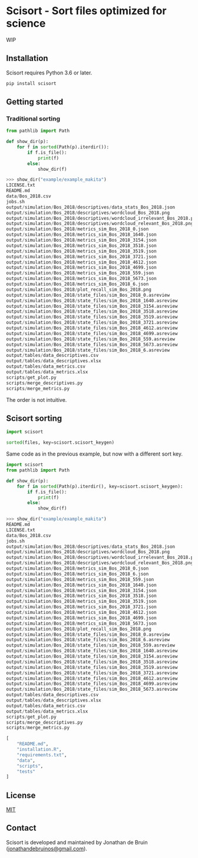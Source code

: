 # Scisort - Sort files optimized for science

WIP

## Installation

Scisort requires Python 3.6 or later.

```sh
pip install scisort
```

## Getting started

### Traditional sorting

```python
from pathlib import Path

def show_dir(p):
    for f in sorted(Path(p).iterdir()):
        if f.is_file():
            print(f)
        else:
            show_dir(f)

```

```python
>>> show_dir("example/example_makita")
LICENSE.txt
README.md
data/Bos_2018.csv
jobs.sh
output/simulation/Bos_2018/descriptives/data_stats_Bos_2018.json
output/simulation/Bos_2018/descriptives/wordcloud_Bos_2018.png
output/simulation/Bos_2018/descriptives/wordcloud_irrelevant_Bos_2018.png
output/simulation/Bos_2018/descriptives/wordcloud_relevant_Bos_2018.png
output/simulation/Bos_2018/metrics_sim_Bos_2018_0.json
output/simulation/Bos_2018/metrics_sim_Bos_2018_1640.json
output/simulation/Bos_2018/metrics_sim_Bos_2018_3154.json
output/simulation/Bos_2018/metrics_sim_Bos_2018_3518.json
output/simulation/Bos_2018/metrics_sim_Bos_2018_3519.json
output/simulation/Bos_2018/metrics_sim_Bos_2018_3721.json
output/simulation/Bos_2018/metrics_sim_Bos_2018_4612.json
output/simulation/Bos_2018/metrics_sim_Bos_2018_4699.json
output/simulation/Bos_2018/metrics_sim_Bos_2018_559.json
output/simulation/Bos_2018/metrics_sim_Bos_2018_5673.json
output/simulation/Bos_2018/metrics_sim_Bos_2018_6.json
output/simulation/Bos_2018/plot_recall_sim_Bos_2018.png
output/simulation/Bos_2018/state_files/sim_Bos_2018_0.asreview
output/simulation/Bos_2018/state_files/sim_Bos_2018_1640.asreview
output/simulation/Bos_2018/state_files/sim_Bos_2018_3154.asreview
output/simulation/Bos_2018/state_files/sim_Bos_2018_3518.asreview
output/simulation/Bos_2018/state_files/sim_Bos_2018_3519.asreview
output/simulation/Bos_2018/state_files/sim_Bos_2018_3721.asreview
output/simulation/Bos_2018/state_files/sim_Bos_2018_4612.asreview
output/simulation/Bos_2018/state_files/sim_Bos_2018_4699.asreview
output/simulation/Bos_2018/state_files/sim_Bos_2018_559.asreview
output/simulation/Bos_2018/state_files/sim_Bos_2018_5673.asreview
output/simulation/Bos_2018/state_files/sim_Bos_2018_6.asreview
output/tables/data_descriptives.csv
output/tables/data_descriptives.xlsx
output/tables/data_metrics.csv
output/tables/data_metrics.xlsx
scripts/get_plot.py
scripts/merge_descriptives.py
scripts/merge_metrics.py
```
<!--
Normal sorting
```
sorted(files)
```
 -->
<!--
print(json.dumps(sorted(files), indent=4))

 -->
<!--
Results in
```
[
    "README.md",
    "data",
    "installation.R",
    "requirements.txt",
    "scripts",
    "tests"
]
``` -->

The order is not intuitive.

## Scisort sorting

<!-- print(json.dumps(sorted(files, key=scisort.scisort_keygen), indent=4))
[
    "README.md",
    "installation.R",
    "requirements.txt",
    "data",
    "scripts",
    "tests"
] -->

```python
import scisort

sorted(files, key=scisort.scisort_keygen)
```

Same code as in the previous example, but now with a different sort key.
```python
import scisort
from pathlib import Path

def show_dir(p):
    for f in sorted(Path(p).iterdir(), key=scisort.scisort_keygen):
        if f.is_file():
            print(f)
        else:
            show_dir(f)

```

```python
>>> show_dir("example/example_makita")
README.md
LICENSE.txt
data/Bos_2018.csv
jobs.sh
output/simulation/Bos_2018/descriptives/data_stats_Bos_2018.json
output/simulation/Bos_2018/descriptives/wordcloud_Bos_2018.png
output/simulation/Bos_2018/descriptives/wordcloud_irrelevant_Bos_2018.png
output/simulation/Bos_2018/descriptives/wordcloud_relevant_Bos_2018.png
output/simulation/Bos_2018/metrics_sim_Bos_2018_0.json
output/simulation/Bos_2018/metrics_sim_Bos_2018_6.json
output/simulation/Bos_2018/metrics_sim_Bos_2018_559.json
output/simulation/Bos_2018/metrics_sim_Bos_2018_1640.json
output/simulation/Bos_2018/metrics_sim_Bos_2018_3154.json
output/simulation/Bos_2018/metrics_sim_Bos_2018_3518.json
output/simulation/Bos_2018/metrics_sim_Bos_2018_3519.json
output/simulation/Bos_2018/metrics_sim_Bos_2018_3721.json
output/simulation/Bos_2018/metrics_sim_Bos_2018_4612.json
output/simulation/Bos_2018/metrics_sim_Bos_2018_4699.json
output/simulation/Bos_2018/metrics_sim_Bos_2018_5673.json
output/simulation/Bos_2018/plot_recall_sim_Bos_2018.png
output/simulation/Bos_2018/state_files/sim_Bos_2018_0.asreview
output/simulation/Bos_2018/state_files/sim_Bos_2018_6.asreview
output/simulation/Bos_2018/state_files/sim_Bos_2018_559.asreview
output/simulation/Bos_2018/state_files/sim_Bos_2018_1640.asreview
output/simulation/Bos_2018/state_files/sim_Bos_2018_3154.asreview
output/simulation/Bos_2018/state_files/sim_Bos_2018_3518.asreview
output/simulation/Bos_2018/state_files/sim_Bos_2018_3519.asreview
output/simulation/Bos_2018/state_files/sim_Bos_2018_3721.asreview
output/simulation/Bos_2018/state_files/sim_Bos_2018_4612.asreview
output/simulation/Bos_2018/state_files/sim_Bos_2018_4699.asreview
output/simulation/Bos_2018/state_files/sim_Bos_2018_5673.asreview
output/tables/data_descriptives.csv
output/tables/data_descriptives.xlsx
output/tables/data_metrics.csv
output/tables/data_metrics.xlsx
scripts/get_plot.py
scripts/merge_descriptives.py
scripts/merge_metrics.py

```

```python
[
    "README.md",
    "installation.R",
    "requirements.txt",
    "data",
    "scripts",
    "tests"
]
```

## License

[MIT](/LICENSE)

## Contact

Scisort is developed and maintained by Jonathan de Bruin ([jonathandebruinos@gmail.com](email:jonathandebruinos@gmail.com)).
